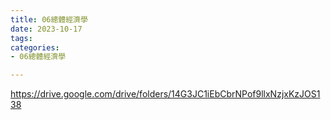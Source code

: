 ```yaml
---
title: 06總體經濟學
date: 2023-10-17
tags: 
categories:
- 06總體經濟學

---
```

https://drive.google.com/drive/folders/14G3JC1iEbCbrNPof9llxNzjxKzJOS138
